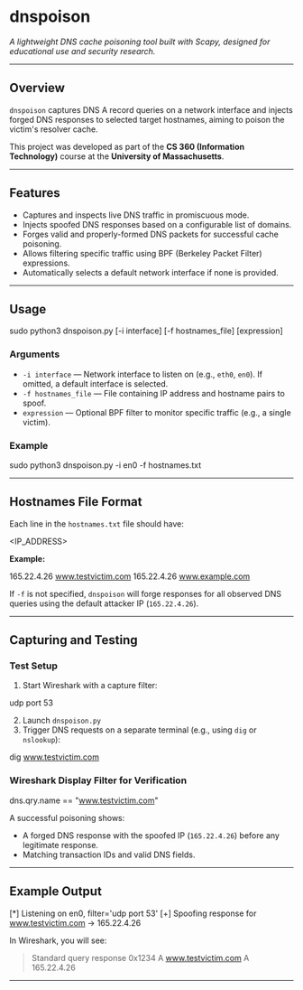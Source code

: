 # dnspoison

*A lightweight DNS cache poisoning tool built with Scapy, designed for educational use and security research.*

---

## Overview

`dnspoison` captures DNS A record queries on a network interface and injects forged DNS responses to selected target hostnames, aiming to poison the victim's resolver cache.

This project was developed as part of the **CS 360 (Information Technology)** course at the **University of Massachusetts**.

---

## Features

- Captures and inspects live DNS traffic in promiscuous mode.
- Injects spoofed DNS responses based on a configurable list of domains.
- Forges valid and properly-formed DNS packets for successful cache poisoning.
- Allows filtering specific traffic using BPF (Berkeley Packet Filter) expressions.
- Automatically selects a default network interface if none is provided.

---

## Usage

sudo python3 dnspoison.py [-i interface] [-f hostnames_file] [expression]


### Arguments

- `-i interface` — Network interface to listen on (e.g., `eth0`, `en0`). If omitted, a default interface is selected.
- `-f hostnames_file` — File containing IP address and hostname pairs to spoof.
- `expression` — Optional BPF filter to monitor specific traffic (e.g., a single victim).

### Example

sudo python3 dnspoison.py -i en0 -f hostnames.txt


---

## Hostnames File Format

Each line in the `hostnames.txt` file should have:

<IP_ADDRESS> <HOSTNAME>


**Example:**

165.22.4.26 www.testvictim.com 165.22.4.26 www.example.com


If `-f` is not specified, `dnspoison` will forge responses for all observed DNS queries using the default attacker IP (`165.22.4.26`).

---

## Capturing and Testing

### Test Setup

1. Start Wireshark with a capture filter:
   
udp port 53

2. Launch `dnspoison.py`
3. Trigger DNS requests on a separate terminal (e.g., using `dig` or `nslookup`):

dig www.testvictim.com


### Wireshark Display Filter for Verification

dns.qry.name == "www.testvictim.com"


A successful poisoning shows:

- A forged DNS response with the spoofed IP (`165.22.4.26`) before any legitimate response.
- Matching transaction IDs and valid DNS fields.

---

## Example Output

[*] Listening on en0, filter='udp port 53' [+] Spoofing response for www.testvictim.com -> 165.22.4.26


In Wireshark, you will see:

> Standard query response 0x1234 A www.testvictim.com A 165.22.4.26

---






